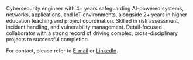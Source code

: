 Cybersecurity engineer with 4+ years safeguarding AI-powered systems, networks, applications, and IoT environments, alongside 2+ years in higher education teaching and project coordination. Skilled in risk assessment, incident handling, and vulnerability management. Detail-focused collaborator with a strong record of driving complex, cross-disciplinary projects to successful completion.

<!--- Scientific publications are available at [ORCID](https://orcid.org/0009-0000-0595-0468). A detailed [Curriculum Vitae](https://github.com/joseareia/joseareia/blob/master/Curriculum-Vitae.pdf) is also available. --->

For contact, please refer to <a href="mailto:jose.apareia@gmail.com">E-mail</a> or [LinkedIn](https://www.linkedin.com/in/joseareia).
